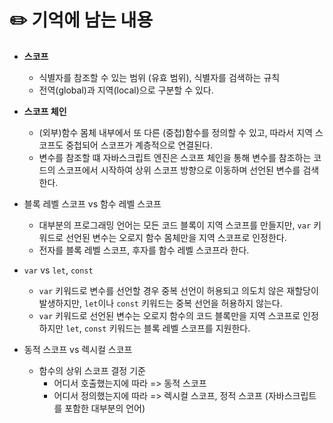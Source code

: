 # ✏️ 기억에 남는 내용
- **스코프**
  + 식별자를 참조할 수 있는 범위 (유효 범위), 식별자를 검색하는 규칙
  + 전역(global)과 지역(local)으로 구분할 수 있다. 

- **스코프 체인**
  + (외부)함수 몸체 내부에서 또 다른 (중첩)함수를 정의할 수 있고, 따라서 지역 스코프도 중첩되어 스코프가 계층적으로 연결된다.
  + 변수를 참조할 떄 자바스크립트 엔진은 스코프 체인을 통해 변수를 참조하는 코드의 스코프에서 시작하여 상위 스코프 방향으로 이동하며 선언된 변수를 검색한다.

- 블록 레벨 스코프 vs 함수 레벨 스코프
  + 대부분의 프로그래밍 언어는 모든 코드 블록이 지역 스코프를 만들지만, `var` 키워드로 선언된 변수는 오로지 함수 몸체만을 지역 스코프로 인정한다. 
  + 전자를 블록 레벨 스코프, 후자를 함수 레벨 스코프라 한다.

- `var` vs `let`, `const`
  + `var` 키워드로 변수를 선언할 경우 중복 선언이 허용되고 의도치 않은 재할당이 발생하지만, `let`이나 `const` 키워드는 중복 선언을 허용하지 않는다.
  + `var` 키워드로 선언된 변수는 오로지 함수의 코드 블록만을 지역 스코프로 인정하지만 `let`, `const` 키워드는 블록 레벨 스코프를 지원한다. 

- 동적 스코프 vs 렉시컬 스코프 
  + 함수의 상위 스코프 결정 기준
    * 어디서 호출했는지에 따라 => 동적 스코프
    * 어디서 정의했는지에 따라 => 렉시컬 스코프, 정적 스코프 (자바스크립트를 포함한 대부분의 언어) 

    
